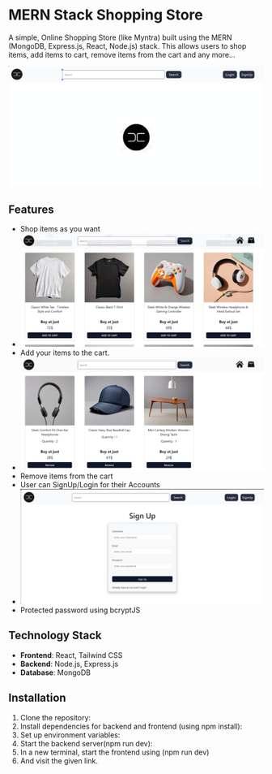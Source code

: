 # MERN Stack Shopping Store

A simple, Online Shopping Store (like Myntra) built using the MERN (MongoDB, Express.js, React, Node.js) stack. This allows users to shop items, add items to cart, remove items from the cart and any more...

![Home Page](HomePage.png)

## Features

- Shop items as you want
- ![Shop items as you want](ShopHere.png)
- Add your items to the cart.
- ![Add your items to the cart](Cart.png)
- Remove items from the cart
- User can SignUp/Login for their Accounts
- ![User can SignUp/Login for their Accounts](SignUpPage.png)
- Protected password using bcryptJS

## Technology Stack

- **Frontend**: React, Tailwind CSS
- **Backend**: Node.js, Express.js
- **Database**: MongoDB


## Installation

1. Clone the repository:
2. Install dependencies for backend and frontend  (using npm install):
3. Set up environment variables:
4. Start the backend server(npm run dev):
5. In a new terminal, start the frontend using (npm run dev)
6. And visit the given link.

